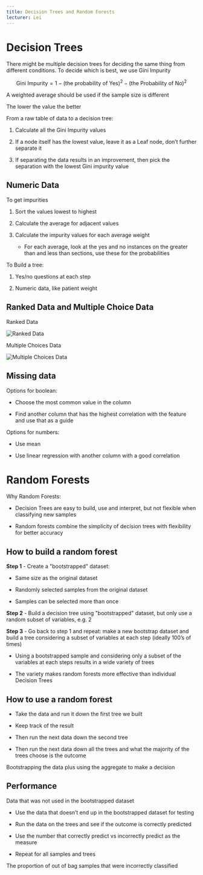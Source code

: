 ```yaml
---
title: Decision Trees and Random Forests
lecturer: Lei
---
```


# Decision Trees

There might be multiple decision trees for deciding the same thing from
different conditions. To decide which is best, we use Gini Impurity

$$
\text{Gini Impurity}=1-(\text{the probability of Yes})^2-(\text{the Probability of No})^2
$$

A weighted average should be used if the sample size is different

The lower the value the better

From a raw table of data to a decision tree:

1.  Calculate all the Gini Impurity values

2.  If a node itself has the lowest value, leave it as a Leaf node,
    don’t further separate it

3.  If separating the data results in an improvement, then pick the
    separation with the lowest Gini impurity value

## Numeric Data

To get impurities

1.  Sort the values lowest to highest

2.  Calculate the average for adjacent values

3.  Calculate the impurity values for each average weight

    -   For each average, look at the yes and no instances on the
        greater than and less than sections, use these for the
        probabilities

To Build a tree:

1.  Yes/no questions at each step

2.  Numeric data, like patient weight

## Ranked Data and Multiple Choice Data

Ranked Data

![Ranked Data](/img/Year_2/Software_Methodologies/Machine_Learning/Decision_Trees/Ranked_Data.webp)

Multiple Choices Data

![Multiple Choices Data](/img/Year_2/Software_Methodologies/Machine_Learning/Decision_Trees/Multiple_Choices_Data.webp)

## Missing data

Options for boolean:

-   Choose the most common value in the column

-   Find another column that has the highest correlation with the
    feature and use that as a guide

Options for numbers:

-   Use mean

-   Use linear regression with another column with a good correlation

# Random Forests

Why Random Forests:

-   Decision Trees are easy to build, use and interpret, but not
    flexible when classifying new samples

-   Random forests combine the simplicity of decision trees with
    flexibility for better accuracy

## How to build a random forest

**Step 1** - Create a "bootstrapped" dataset:

-   Same size as the original dataset

-   Randomly selected samples from the original dataset

-   Samples can be selected more than once

**Step 2** - Build a decision tree using "bootstrapped" dataset, but
only use a random subset of variables, e.g. 2

**Step 3** - Go back to step 1 and repeat: make a new bootstrap dataset
and build a tree considering a subset of variables at each step (ideally
100’s of times)

-   Using a bootstrapped sample and considering only a subset of the
    variables at each steps results in a wide variety of trees

-   The variety makes random forests more effective than individual
    Decision Trees

## How to use a random forest

-   Take the data and run it down the first tree we built

-   Keep track of the result

-   Then run the next data down the second tree

-   Then run the next data down all the trees and what the majority of
    the trees choose is the outcome

<Definition name="Bagging">
Bootstrapping the data plus using the aggregate to make a decision
</Definition>

## Performance

<Definition name="Out of bag dataset">
Data that was not used in the bootstrapped dataset
</Definition>

-   Use the data that doesn’t end up in the bootstrapped dataset for
    testing

-   Run the data on the trees and see if the outcome is correctly
    predicted

-   Use the number that correctly predict vs incorrectly predict as the
    measure

-   Repeat for all samples and trees

<Definition name="Out of bag error">
The proportion of out of bag samples that were incorrectly classified
</Definition>
